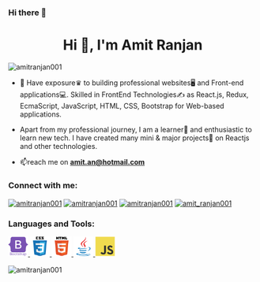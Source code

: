 ### Hi there 👋

<h1 align="center">Hi 👋, I'm Amit Ranjan</h1>

<p align="left"> <img src="https://komarev.com/ghpvc/?username=amitranjan001&label=Profile%20views&color=0e75b6&style=flat" alt="amitranjan001" /> </p>

- 🌱 Have exposure♛ to building professional websites🖥 and Front-end applications💻. Skilled in FrontEnd Technologies✍️ as React.js, Redux, EcmaScript, JavaScript, HTML, CSS, Bootstrap for Web-based applications.

- Apart from my professional journey, I am a learner📝 and enthusiastic to learn new tech. I have created many mini & major projects💼 on Reactjs and other technologies.


- 📫reach me on **amit.an@hotmail.com**

<h3 align="left">Connect with me:</h3>
<p align="left">
<a href="https://linkedin.com/in/amitranjan001" target="blank"><img align="center" src="https://raw.githubusercontent.com/rahuldkjain/github-profile-readme-generator/master/src/images/icons/Social/linked-in-alt.svg" alt="amitranjan001" height="30" width="40" /></a>
<a href="https://instagram.com/amitranjan001" target="blank"><img align="center" src="https://raw.githubusercontent.com/rahuldkjain/github-profile-readme-generator/master/src/images/icons/Social/instagram.svg" alt="amitranjan001" height="30" width="40" /></a>
<a href="https://www.codechef.com/users/amitranjan001" target="blank"><img align="center" src="https://cdn.jsdelivr.net/npm/simple-icons@3.1.0/icons/codechef.svg" alt="amitranjan001" height="30" width="40" /></a>
<a href="https://www.leetcode.com/amit_ranjan001" target="blank"><img align="center" src="https://raw.githubusercontent.com/rahuldkjain/github-profile-readme-generator/master/src/images/icons/Social/leet-code.svg" alt="amit_ranjan001" height="30" width="40" /></a>
</p>

<h3 align="left">Languages and Tools:</h3>
<p align="left"> <a href="https://getbootstrap.com" target="_blank" rel="noreferrer"> <img src="https://raw.githubusercontent.com/devicons/devicon/master/icons/bootstrap/bootstrap-plain-wordmark.svg" alt="bootstrap" width="40" height="40"/> </a> <a href="https://www.w3schools.com/css/" target="_blank" rel="noreferrer"> <img src="https://raw.githubusercontent.com/devicons/devicon/master/icons/css3/css3-original-wordmark.svg" alt="css3" width="40" height="40"/> </a> <a href="https://www.w3.org/html/" target="_blank" rel="noreferrer"> <img src="https://raw.githubusercontent.com/devicons/devicon/master/icons/html5/html5-original-wordmark.svg" alt="html5" width="40" height="40"/> </a> <a href="https://www.java.com" target="_blank" rel="noreferrer"> <img src="https://raw.githubusercontent.com/devicons/devicon/master/icons/java/java-original.svg" alt="java" width="40" height="40"/> </a> <a href="https://developer.mozilla.org/en-US/docs/Web/JavaScript" target="_blank" rel="noreferrer"> <img src="https://raw.githubusercontent.com/devicons/devicon/master/icons/javascript/javascript-original.svg" alt="javascript" width="40" height="40"/> </a> </p>

<p><img align="center" src="https://github-readme-stats.vercel.app/api/top-langs?username=amitranjan001&show_icons=true&locale=en&layout=compact" alt="amitranjan001" /></p>
